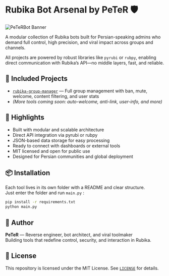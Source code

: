 # Rubika Bot Arsenal by PeTeR 🛡️

![PeTeRBot Banner](./assets/banner.png)

A modular collection of Rubika bots built for Persian-speaking admins who demand full control, high precision, and viral impact across groups and channels.

All projects are powered by robust libraries like `pyrubi` or `rubpy`, enabling direct communication with Rubika’s API—no middle layers, fast, and reliable.

## 🔧 Included Projects
- [`rubika-group-manager`](./rubika-group-manager) — Full group management with ban, mute, welcome, content filtering, and user stats  
- *(More tools coming soon: auto-welcome, anti-link, user-info, and more)*

## 🚀 Highlights
- Built with modular and scalable architecture  
- Direct API integration via pyrubi or rubpy  
- JSON-based data storage for easy processing  
- Ready to connect with dashboards or external tools  
- MIT licensed and open for public use  
- Designed for Persian communities and global deployment

## 📦 Installation
Each tool lives in its own folder with a README and clear structure.  
Just enter the folder and run `main.py` :
```bash
pip install -r requirements.txt  
python main.py
```

## 🧠 Author
**PeTeR** — Reverse engineer, bot architect, and viral toolmaker  
Building tools that redefine control, security, and interaction in Rubika.

## 📄 License
This repository is licensed under the MIT License. See [`LICENSE`](./LICENSE) for details.
